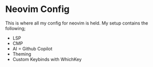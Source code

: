 # Neovim Config

This is where all my config for neovim is held.
My setup contains the following;

- LSP
- CMP
- AI = Github Copilot
- Theming
- Custom Keybinds with WhichKey

